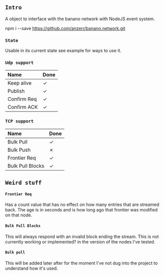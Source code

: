 
## `Intro`
A object to interface with the banano network with NodeJS event system.

npm i --save https://github.com/anzerr/banano.network.git

### `State`
Usable in its current state see example for ways to use it.

### `Udp support`
| Name             | Done |
| :--------------- | :--- |
| Keep alive       | ✓    |
| Publish          | ✓    |
| Confirm Req      | ✓    |
| Confirm ACK      | ✓    |

### `TCP support`
| Name                  | Done |
| :-------------------- | :--- |
| Bulk Pull             | ✓    |
| Bulk Push             | ✗    |
| Frontier Req          | ✓    |
| Bulk Pull Blocks      | ✓    |

## `Weird stuff`

#### `Frontier Req`
Has a count value that has no effect on how many entries that are streamed back.
The age is in seconds and is how long ago that frontier was modified on that node.

#### `Bulk Pull Blocks`
This will always respond with an invalid block ending the stream. This is not currently working or implemented?
in the version of the nodes I've tested.

#### `Bulk pull`
This will be added later after for the moment I've not dug into the project to understand how it's used.
